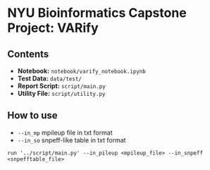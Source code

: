 # NYU Bioinformatics Capstone Project: VARify

## Contents
* **Notebook:** `notebook/varify_notebook.ipynb`
* **Test Data:** `data/test/`
* **Report Script:** `script/main.py` 
* **Utility File:** `script/utility.py`

## How to use
* `--in_mp` mpileup file in txt format
* `--in_so` snpeff-like table in txt format

```commandline
run '../script/main.py' --in_pileup <mpileup_file> --in_snpeff <snpefftable_file>
```
